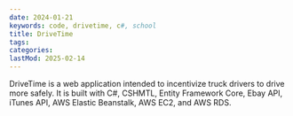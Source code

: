 ```yaml
---
date: 2024-01-21
keywords: code, drivetime, c#, school
title: DriveTime
tags:
categories:
lastMod: 2025-02-14
---
```

DriveTime is a web application intended to incentivize truck drivers to drive more safely. It is built with C#, CSHMTL, Entity Framework Core, Ebay API, iTunes API, AWS Elastic Beanstalk, AWS EC2, and AWS RDS.
